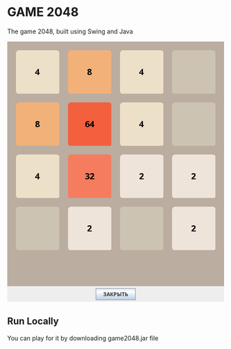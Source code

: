 # GAME 2048

The game 2048, built using Swing and Java 


![Screenshots](https://raw.githubusercontent.com/progerg/2048/master/screenshots/main.png)


## Run Locally

You can play for it by downloading game2048.jar file

